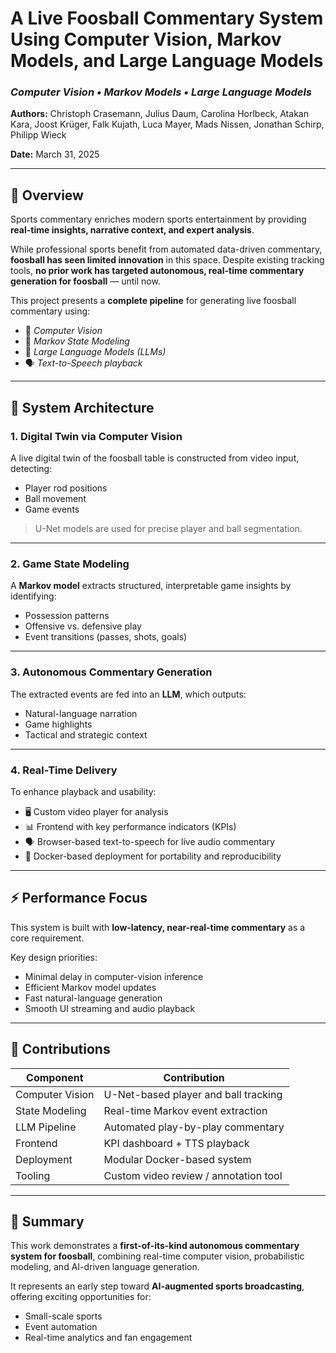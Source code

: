 # A Live Foosball Commentary System Using Computer Vision, Markov Models, and Large Language Models 

### *Computer Vision • Markov Models • Large Language Models*

**Authors:** Christoph Crasemann, Julius Daum, Carolina Horlbeck, Atakan Kara, Joost Krüger, Falk Kujath, Luca Mayer, Mads Nissen, Jonathan Schirp, Philipp Wieck

**Date:** March 31, 2025

---

## 🎯 Overview

Sports commentary enriches modern sports entertainment by providing **real-time insights, narrative context, and expert analysis**.

While professional sports benefit from automated data-driven commentary, **foosball has seen limited innovation** in this space. Despite existing tracking tools, **no prior work has targeted autonomous, real-time commentary generation for foosball** — until now.

This project presents a **complete pipeline** for generating live foosball commentary using:

* 🎥 *Computer Vision*
* 🔁 *Markov State Modeling*
* 🧠 *Large Language Models (LLMs)*
* 🗣️ *Text-to-Speech playback*

---

## 🧩 System Architecture

### 1. **Digital Twin via Computer Vision**

A live digital twin of the foosball table is constructed from video input, detecting:

* Player rod positions
* Ball movement
* Game events

> U-Net models are used for precise player and ball segmentation.

---

### 2. **Game State Modeling**

A **Markov model** extracts structured, interpretable game insights by identifying:

* Possession patterns
* Offensive vs. defensive play
* Event transitions (passes, shots, goals)

---

### 3. **Autonomous Commentary Generation**

The extracted events are fed into an **LLM**, which outputs:

* Natural-language narration
* Game highlights
* Tactical and strategic context

---

### 4. **Real-Time Delivery**

To enhance playback and usability:

* 🖥️ Custom video player for analysis
* 📊 Frontend with key performance indicators (KPIs)
* 🗣️ Browser-based text-to-speech for live audio commentary
* 🐳 Docker-based deployment for portability and reproducibility

---

## ⚡ Performance Focus

This system is built with **low-latency, near-real-time commentary** as a core requirement.

Key design priorities:

* Minimal delay in computer-vision inference
* Efficient Markov model updates
* Fast natural-language generation
* Smooth UI streaming and audio playback

---

## 🚀 Contributions

| Component       | Contribution                          |
| --------------- | ------------------------------------- |
| Computer Vision | U-Net-based player and ball tracking  |
| State Modeling  | Real-time Markov event extraction     |
| LLM Pipeline    | Automated play-by-play commentary     |
| Frontend        | KPI dashboard + TTS playback          |
| Deployment      | Modular Docker-based system           |
| Tooling         | Custom video review / annotation tool |

---

## 🏁 Summary

This work demonstrates a **first-of-its-kind autonomous commentary system for foosball**, combining real-time computer vision, probabilistic modeling, and AI-driven language generation.

It represents an early step toward **AI-augmented sports broadcasting**, offering exciting opportunities for:

* Small-scale sports
* Event automation
* Real-time analytics and fan engagement
